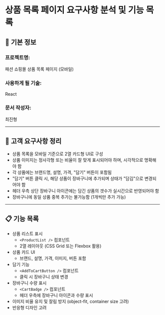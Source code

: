 # 상품 목록 페이지 요구사항 분석 및 기능 목록

## 📌 기본 정보

### 프로젝트명:

패션 쇼핑몰 상품 목록 페이지 (모바일)

### 사용하게 될 기술:

React

### 문서 작성자:

최진형

---

## 📝 고객 요구사항 정리

- 상품 목록을 모바일 기준으로 2열 카드형 UI로 구성
- 상품 이미지는 정사각형 또는 비율이 잘 맞게 표시되어야 하며, 시각적으로 명확해야 함
- 각 상품에는 브랜드명, 설명, 가격, "담기" 버튼이 포함됨
- "담기" 버튼 클릭 시, 해당 상품이 장바구니에 추가되며 상태가 "담김"으로 변경되어야 함
- 헤더 우측 상단 장바구니 아이콘에는 담긴 상품의 갯수가 실시간으로 반영되어야 함
- 장바구니에 동일 상품 중복 추가는 불가능함 (1개씩만 추가 가능)

---

## 📋 기능 목록

- 상품 리스트 표시
  - `<ProductList />` 컴포넌트
  - 2열 레이아웃 (CSS Grid 또는 Flexbox 활용)
- 상품 카드 UI
  - 브랜드, 설명, 가격, 이미지, 버튼 포함
- 담기 기능
  - `<AddToCartButton />` 컴포넌트
  - 클릭 시 장바구니 상태 변경
- 장바구니 수량 표시
  - `<CartBadge />` 컴포넌트
  - 헤더 우측에 장바구니 아이콘과 수량 표시
- 이미지 비율 유지 및 잘림 방지 (object-fit, container size 고려)
- 반응형 디자인 고려
